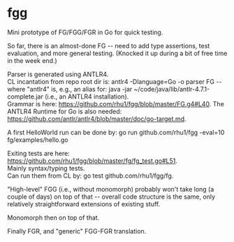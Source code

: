 # fgg
Mini prototype of FG/FGG/FGR in Go for quick testing.

So far, there is an almost-done FG -- need to add type assertions, test
evaluation, and more general testing.  (Knocked it up during a bit of free
time in the week end.)

Parser is generated using ANTLR4.  
CL incantation from repo root dir is: antlr4 -Dlanguage=Go -o parser FG --
where "antlr4" is, e.g., an alias for: java -jar
~/code/java/lib/antlr-4.7.1-complete.jar (i.e., an ANTLR4 installation).  
Grammar is here: https://github.com/rhu1/fgg/blob/master/FG.g4#L40. 
The ANTLR4 Runtime for Go is also needed:
https://github.com/antlr/antlr4/blob/master/doc/go-target.md.

A first HelloWorld run can be done by:
go run github.com/rhu1/fgg -eval=10 fg/examples/hello.go

Exiting tests are here:
https://github.com/rhu1/fgg/blob/master/fg/fg_test.go#L51.  
Mainly syntax/typing tests.  
Can run them from CL by: go test github.com/rhu1/fgg/fg.

"High-level" FGG (i.e., without monomorph) probably won't take long (a couple
of days) on top of that -- overall code structure is the same, only relatively
straightforward extensions of existing stuff.

Monomorph then on top of that.

Finally FGR, and "generic" FGG-FGR translation.
